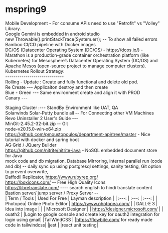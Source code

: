 # mspring9
Mobile Development - For consume APIs need to use "Retrofit" vs "Volley" Library.<br />
Google Gemini is embedded in android studio<br />
new Throwable().printStackTrace(System.err); -- To show all failed errors <br />
Bamboo CI/CD pipeline with Docker images <br />
DC/OS (Datacenter Operating System (DC/OS) - https://dcos.io/)  - Marathon is a production-grade container orchestration platform (like Kubernetes) for Mesosphere’s Datacenter Operating System (DC/OS) and Apache Mesos (open-source project to manage computer clusters).<br />
Kubernetes Rollout Strategy: <br />
----------------------------- <br />
Rolling - Update :  Create and fully functional and delete old pod.<br />
Re Create ---  Applicaiton destroy and then create<br />
Blue - Green --- Same environment create and align it with PROD<br />
Canary --- <br />

Staging Cluster :--- StandBy Environment like UAT, QA<br />
Solarwinds Solar-Putty bundle all -- For Connecting other VM Machines<br />
Revo Uninstaller 2 User's Guide --- <br />
MinGit-2.45.2-32-bit.zip -- Git <br />
node-v20.15.0-win-x64.zip <br />
https://github.com/pmoustopoulos/department-api/tree/master - Nice tutorial with docker and spring boot <br />
AG Grid / JQuery Builder <br />
https://github.com/nitrite/nitrite-java - NoSQL embedded document store for Java <br />
mock code and db migration, Database Mirroring, internal parallel run (code and db) -- daily sync up using postgresql settings, sanity testing, Git option to prevent overwrite, <br />
Daffodil Replicator, https://www.rubyrep.org/ <br />
https://boxicons.com/ -- Free High Quality Icons <br />
https://libretranslate.com/ ---- search english to hindi translate content <br />
Bastion server/ jump server / Proxy Server -- <br />
| Term / Tools | Used For Free | Layman description | 
| :---: | :---: | :---: | 
| Photopea|	Online Photo Editor | https://www.photopea.com/	|
| DALL·E 3 | Idea into image | |
| Microsoft Designer | | https://designer.microsoft.com/ |
| ouath2 | |Login to google console and create key for oauth2 integration for login using gmail|
|TailWindCSS | |https://flowbite.com/ for ready made code in tailwindcss|
|jest | |react unit testing|
